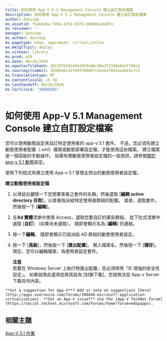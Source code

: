 ```yaml
---
title: 如何使用 App-V 5.1 Management Console 建立自訂設定檔案
description: 如何使用 App-V 5.1 Management Console 建立自訂設定檔案
author: dansimp
ms.assetid: f5ab426a-f49a-47b3-93f3-b9d60aada8f4
ms.reviewer: ''
manager: dansimp
ms.author: dansimp
ms.pagetype: mdop, appcompat, virtualization
ms.mktglfcycl: deploy
ms.sitesec: library
ms.prod: w10
ms.date: 06/16/2016
ms.openlocfilehash: 282207b5424442950e88c40a372194e9def768cb
ms.sourcegitcommit: 354664bc527d93f80687cd2eba70d1eea024c7c3
ms.translationtype: MT
ms.contentlocale: zh-TW
ms.lasthandoff: 06/26/2020
ms.locfileid: "10800565"
---
```

# 如何使用 App-V 5.1 Management Console 建立自訂設定檔案


您可以使用動態設定來自訂特定使用者的 app-v 5.1 套件。 不過，您必須先建立動態使用者配置（.xml）檔案或動態部署設定檔，才能使用這些檔案。 建立檔案是一個高級的手動操作。 如需有關動態使用者設定檔的一般資訊，請參閱[關於 app-v 5.1 動態](about-app-v-51-dynamic-configuration.md)設定。

使用下列程式來建立使用 App-v 5.1 管理主控台的動態使用者設定檔。

**建立動態使用者設定檔**

1.  以滑鼠右鍵按一下您想要查看之套件的名稱，然後選取 [**編輯 active directory 存取**]，以查看指派給特定使用者群組的配置。 或者，選取套件，然後按一下 [**編輯**]。

2.  在**Ad 實體**清單中使用 Access，選取您要自訂的廣告群組。 從下拉式清單中選取 [**自訂**] （如果尚未選取）。 隨即會顯示名為 [**編輯**] 的連結。

3.  按一下**編輯**。 隨即會顯示已指派給 AD 群組的動態使用者設定。

4.  按一下 [**高級**]，然後按一下 [**匯出配置**]。 輸入檔案名，然後按一下 [**儲存**]。 現在，您可以編輯檔案，為使用者設定套件。

    **注意**  
    若要在 Windows Server 上執行時匯出配置，您必須停用「IE 增強的安全性設定」。 如果啟用此選項並將其設為 [封鎖下載]，您就無法從 App-v Server 下載任何內容。



~~~
**Got a suggestion for App-V**? Add or vote on suggestions [here](http://appv.uservoice.com/forums/280448-microsoft-application-virtualization). **Got an App-V issue?** Use the [App-V TechNet Forum](https://social.technet.microsoft.com/Forums/home?forum=mdopappv).
~~~

## 相關主題


[App-V 5.1 作業](operations-for-app-v-51.md)









